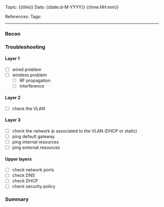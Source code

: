 Topic: {{title}}
Date: {{date:d-M-YYYY}} {{time:HH:mm}}

References:
Tags:

---
### Recon

### Troubleshooting
#### Layer 1 
- [ ] wired problem
- [ ] wireless problem
	- [ ] RF propagation
	- [ ] interference
#### Layer 2
- [ ] check the VLAN
#### Layer 3
- [ ] check the network ip associated to the VLAN (DHCP or static)
- [ ] ping default gateway
- [ ] ping internal resources
- [ ] ping external resources 
#### Upper layers
- [ ] check network ports
- [ ] check DNS
- [ ] check DHCP
- [ ] check security policy

### Summary

